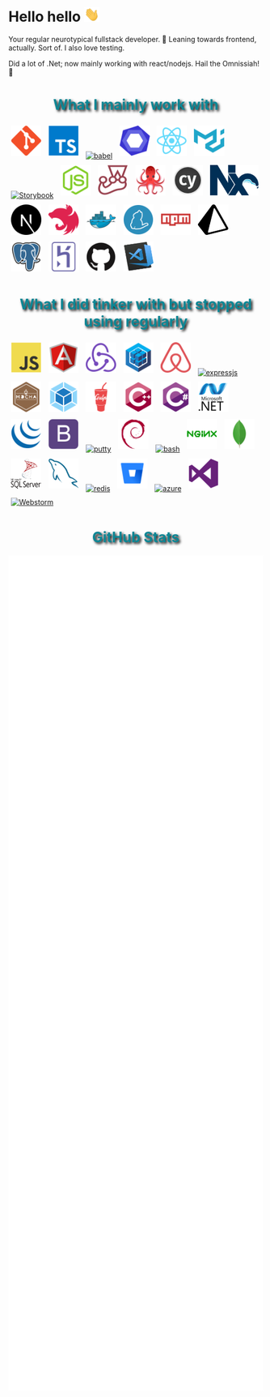 # Hello hello <img src="./icons/Hi.gif" width="30px" />

Your regular neurotypical fullstack developer. :see_no_evil:
Leaning towards frontend, actually. Sort of. I also love testing.

Did a lot of .Net; now mainly working with react/nodejs. Hail the Omnissiah! 🧙

<h1 align="center" style="color:#0c8694;text-shadow: black 0.1em 0.1em 0.2em;">What I mainly work with</h1>

<p align="left">
<a href="https://git-scm.com/" target="_blank"><img style="margin: 5px" src="https://raw.githubusercontent.com/devicons/devicon/master/icons/git/git-original.svg" alt="git" width="60" height="60"/></a>
<a href="https://www.typescriptlang.org/" target="_blank"><img style="margin: 5px" src="https://raw.githubusercontent.com/devicons/devicon/master/icons/typescript/typescript-original.svg" alt="TypeScript" height="60" /></a>
<a href="https://babeljs.io/" target="_blank"><img style="margin: 5px" src="https://cdn.jsdelivr.net/gh/devicons/devicon/icons/babel/babel-original.svg" alt="babel" width="60" height="60"/></a>
<a href="https://eslint.org/" target="_blank"><img style="margin: 5px" src="./icons/eslint.svg" alt="eslint" width="60" height="60"/></a>
<a href="https://fr.reactjs.org/" target="_blank"><img style="margin: 5px" src="https://raw.githubusercontent.com/devicons/devicon/master/icons/react/react-original.svg" alt="React" height="60" /></a>
<a href="https://material-ui.com/" target="_blank"><img style="margin: 5px" src="https://raw.githubusercontent.com/devicons/devicon/master/icons/materialui/materialui-plain.svg" alt="material-ui" width="60" height="60"/></a>
<a href="https://storybook.js.org/" target="_blank"><img style="margin: 5px" src="https://cdn.jsdelivr.net/gh/devicons/devicon/icons/storybook/storybook-original.svg" alt="Storybook" width="60" height="60"/></a>
<a href="https://nodejs.org" target="_blank"><img style="margin: 5px" src="https://raw.githubusercontent.com/devicons/devicon/master/icons/nodejs/nodejs-original.svg" alt="nodejs" width="60" height="60"/></a>
<a href="https://jestjs.io/" target="_blank"><img style="margin: 5px" src="./icons/jest-icon.svg" alt="jest" width="60" height="60"/></a>
<a href="https://testing-library.com/" alt="testing library" target="_blank"><img style="margin: 5px" src="./icons/octopus-128x128.png" alt="mongodb" width="60" height="60"/></a>
<a href="https://www.cypress.io/" target="_blank"><img style="margin: 5px" src="./icons/cypress.png" alt="Cypress" width="60" height="60"/></a>
<a href="https://nx.dev/" target="_blank"><img style="margin: 5px" src="./icons/nx.png" alt="nx" height="60"/></a>
<a href="https://nextjs.org/" target="_blank"><img style="margin: 5px" src="https://raw.githubusercontent.com/devicons/devicon/master/icons/nextjs/nextjs-original.svg" alt="nextjs" width="60" height="60"/></a>
<a href="https://nestjs.com/" target="_blank"><img style="margin: 5px" src="https://raw.githubusercontent.com/devicons/devicon/master/icons/nestjs/nestjs-plain.svg" alt="nestjs" width="60" height="60"/></a>
<a href="https://www.docker.com/" target="_blank"><img style="margin: 5px" src="https://raw.githubusercontent.com/devicons/devicon/master/icons/docker/docker-original.svg" alt="docker" width="60" height="60"/></a>
<a href="https://yarnpkg.com/" target="_blank"><img style="margin: 5px" src="https://raw.githubusercontent.com/devicons/devicon/master/icons/yarn/yarn-original.svg" alt="yarn" width="60" height="60"/></a>
<a href="https://www.npmjs.com/~jpb06" target="_blank"><img style="margin: 5px" src="https://raw.githubusercontent.com/devicons/devicon/master/icons/npm/npm-original-wordmark.svg" alt="npm" width="60" height="60"/></a>
<a href="https://www.prisma.io/" target="_blank"><img style="margin: 5px" src="./icons/prisma_icon_132076.svg" alt="prisma" width="60" height="60"/></a>
<a href="https://www.postgresql.org/" target="_blank"><img style="margin: 5px" src="https://raw.githubusercontent.com/devicons/devicon/master/icons/postgresql/postgresql-original.svg" alt="postgres" width="60" height="60"/></a>
<a href="https://dashboard.heroku.com/apps" target="_blank"><img style="margin: 5px" src="https://raw.githubusercontent.com/devicons/devicon/master/icons/heroku/heroku-original.svg" alt="heroku" width="60" height="60"/></a>
<a href="https://github.com/" target="_blank"><img style="margin: 5px" src="https://raw.githubusercontent.com/devicons/devicon/master/icons/github/github-original.svg" alt="github" width="60" height="60"/></a>
<a href="https://code.visualstudio.com/" target="_blank"><img style="margin: 5px" src="./icons/vscode.png" alt="vscode" width="60" height="60"/></a>

</p>

<h1 align="center" style="color:#0c8694;text-shadow: black 0.1em 0.1em 0.2em;">What I did tinker with but stopped using regularly</h1>

<p align="left">
<a href="https://developer.mozilla.org/en-US/docs/Web/JavaScript" target="_blank"><img style="margin: 5px" src="https://raw.githubusercontent.com/devicons/devicon/master/icons/javascript/javascript-original.svg" alt="javascript" width="60" height="60"/></a>
<a href="https://angularjs.org/" target="_blank"><img style="margin: 5px" src="https://raw.githubusercontent.com/devicons/devicon/master/icons/angularjs/angularjs-original.svg" alt="angular" width="60" height="60"/></a>
<a href="https://redux.js.org/" target="_blank"><img style="margin: 5px" src="https://raw.githubusercontent.com/devicons/devicon/master/icons/redux/redux-original.svg" alt="redux" width="60" height="60"/></a>
<a href="https://sequelize.org/master/" target="_blank"><img style="margin: 5px" src="https://raw.githubusercontent.com/devicons/devicon/master/icons/sequelize/sequelize-original.svg" alt="sequelize" width="60" height="60"/></a>
<a href="https://enzymejs.github.io/enzyme/" target="_blank"><img style="margin: 5px" src="./icons/airbnb-1.svg" alt="enzyme" width="60" height="60"/></a>
<a href="https://expressjs.com/" target="_blank"><img style="margin: 5px" src="https://cdn.jsdelivr.net/gh/devicons/devicon/icons/express/express-original.svg" alt="expressjs" width="60" height="60"/></a>
<a href="https://mochajs.org/" target="_blank"><img style="margin: 5px" src="https://raw.githubusercontent.com/devicons/devicon/master/icons/mocha/mocha-plain.svg" alt="mocha" width="60" height="60"/></a>
<a href="https://webpack.js.org/" target="_blank"><img style="margin: 5px" src="https://raw.githubusercontent.com/devicons/devicon/master/icons/webpack/webpack-original.svg" alt="webpack" width="60" height="60"/></a>
<a href="https://gulpjs.com/" target="_blank"><img style="margin: 5px" src="https://raw.githubusercontent.com/devicons/devicon/master/icons/gulp/gulp-plain.svg" alt="gulp" width="60" height="60"/></a>
<a href="https://isocpp.org/" target="_blank"><img style="margin: 5px" src="https://raw.githubusercontent.com/devicons/devicon/master/icons/cplusplus/cplusplus-original.svg" alt="cpp" width="60" height="60"/></a>
<a href="https://docs.microsoft.com/fr-fr/dotnet/csharp/" target="_blank"><img style="margin: 5px" src="https://raw.githubusercontent.com/devicons/devicon/master/icons/csharp/csharp-original.svg" alt="C#" width="60" height="60"/></a>
<a href="https://docs.microsoft.com/en-us/aspnet/overview" target="_blank"><img style="margin: 5px" src="https://raw.githubusercontent.com/devicons/devicon/master/icons/dot-net/dot-net-original-wordmark.svg" alt="asp.net" width="60" height="60"/></a>
<a href="https://jquery.com/" target="_blank"><img style="margin: 5px" src="https://raw.githubusercontent.com/devicons/devicon/master/icons/jquery/jquery-original.svg" alt="jquery" width="60" height="60"/></a>
<a href="https://getbootstrap.com/" target="_blank"><img style="margin: 5px" src="https://raw.githubusercontent.com/devicons/devicon/master/icons/bootstrap/bootstrap-plain.svg" alt="bootstrap" width="60" height="60"/></a>
<a href="https://www.putty.org/" target="_blank"><img style="margin: 5px" src="https://cdn.jsdelivr.net/gh/devicons/devicon/icons/putty/putty-original.svg" alt="putty" width="60" height="60"/></a>
<a href="https://www.debian.org/index.en.html" target="_blank"><img style="margin: 5px" src="https://raw.githubusercontent.com/devicons/devicon/master/icons/debian/debian-original.svg" alt="debian" width="60" height="60"/></a>
<a href="http://www.gnu.org/software/bash/" target="_blank"><img style="margin: 5px" src="https://cdn.jsdelivr.net/gh/devicons/devicon/icons/bash/bash-original.svg" alt="bash" width="60" height="60"/></a>
<a href="https://www.nginx.com" target="_blank"><img style="margin: 5px" src="https://raw.githubusercontent.com/devicons/devicon/master/icons/nginx/nginx-original.svg" alt="nginx" width="60" height="60"/></a>
<a href="https://www.mongodb.com/" target="_blank"><img style="margin: 5px" src="https://raw.githubusercontent.com/devicons/devicon/master/icons/mongodb/mongodb-original.svg" alt="mongodb" width="60" height="60"/></a>
<a href="https://www.microsoft.com/en-us/sql-server" target="_blank"><img style="margin: 5px" src="./icons/logo-microsoft-sql-server.svg" alt="sql server" width="60" height="60"/></a>
<a href="https://www.mysql.com/fr/" target="_blank"><img style="margin: 5px" src="https://raw.githubusercontent.com/devicons/devicon/master/icons/mysql/mysql-original.svg" alt="mysql" width="60" height="60"/></a>
<a href="https://redis.io/" target="_blank"><img style="margin: 5px" src="https://cdn.jsdelivr.net/gh/devicons/devicon/icons/redis/redis-plain-wordmark.svg" alt="redis" width="60" height="60"/></a>
<a href="https://bitbucket.org/" target="_blank"><img style="margin: 5px" src="https://raw.githubusercontent.com/devicons/devicon/master/icons/bitbucket/bitbucket-original.svg" alt="bitbucket" width="60" height="60"/></a>
<a href="https://azure.microsoft.com/" target="_blank"><img style="margin: 5px" src="https://cdn.jsdelivr.net/gh/devicons/devicon/icons/azure/azure-original.svg" alt="azure" width="60" height="60"/></a>
<a href="https://visualstudio.microsoft.com/" target="_blank"><img style="margin: 5px" src="https://raw.githubusercontent.com/devicons/devicon/master/icons/visualstudio/visualstudio-plain.svg" alt="Visual studio" width="60" height="60"/></a>
<a href="https://www.jetbrains.com/fr-fr/webstorm/" target="_blank"><img style="margin: 5px" src="https://cdn.jsdelivr.net/gh/devicons/devicon/icons/webstorm/webstorm-original.svg" alt="Webstorm" width="60" height="60"/></a>

</p>

<h1 align="center" style="color:#0c8694;text-shadow: black 0.1em 0.1em 0.2em;">GitHub Stats</h1>

<div style="display: flex;flex-direction: column;flex-wrap: nowrap;justify-content: flex-start;align-items: center;align-content: stretch">
  <img src="./stats.svg" style="width:100%;margin-bottom:45px;" />
</div>
